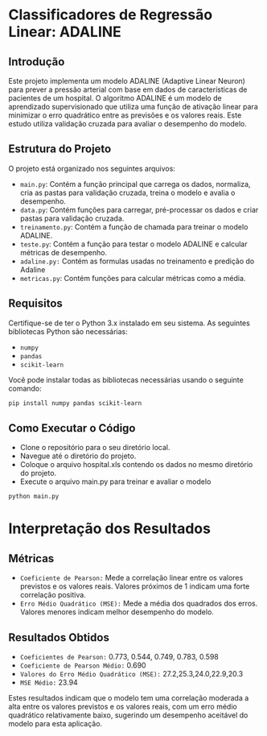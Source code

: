 # Classificadores de Regressão Linear: ADALINE 

## Introdução

Este projeto implementa um modelo ADALINE (Adaptive Linear Neuron) para prever a pressão arterial com base em dados de características de pacientes de um hospital. O algoritmo ADALINE é um modelo de aprendizado supervisionado que utiliza uma função de ativação linear para minimizar o erro quadrático entre as previsões e os valores reais. Este estudo utiliza validação cruzada para avaliar o desempenho do modelo.

## Estrutura do Projeto

O projeto está organizado nos seguintes arquivos:

- `main.py`: Contém a função principal que carrega os dados, normaliza, cria as pastas para validação cruzada, treina o modelo e avalia o desempenho.
- `data.py`: Contém funções para carregar, pré-processar os dados e criar pastas para validação cruzada.
- `treinamento.py`: Contém a função de chamada para treinar o modelo ADALINE.
- `teste.py`: Contém a função para testar o modelo ADALINE e calcular métricas de desempenho.
- `adaline.py:` Contém as formulas usadas no treinamento e predição do Adaline
- `metricas.py`: Contém funções para calcular métricas como a média.

## Requisitos

Certifique-se de ter o Python 3.x instalado em seu sistema. As seguintes bibliotecas Python são necessárias:

- `numpy`
- `pandas`
- `scikit-learn`

Você pode instalar todas as bibliotecas necessárias usando o seguinte comando:

```bash
pip install numpy pandas scikit-learn
````

## Como Executar o Código 
- Clone o repositório para o seu diretório local.
- Navegue até o diretório do projeto.
- Coloque o arquivo hospital.xls contendo os dados no mesmo diretório do projeto.
- Execute o arquivo main.py para treinar e avaliar o modelo

```bash
python main.py
````
# Interpretação dos Resultados
## Métricas
- `Coeficiente de Pearson:` Mede a correlação linear entre os valores previstos e os valores reais. Valores próximos de 1 indicam uma forte correlação positiva.
- `Erro Médio Quadrático (MSE):` Mede a média dos quadrados dos erros. Valores menores indicam melhor desempenho do modelo.
## Resultados Obtidos
- `Coeficientes de Pearson:` 0.773, 0.544, 0.749, 0.783, 0.598
- `Coeficiente de Pearson Médio:` 0.690
- `Valores do Erro Médio Quadrático (MSE):` 27.2,25.3,24.0,22.9,20.3
- `MSE Médio:` 23.94

Estes resultados indicam que o modelo tem uma correlação moderada a alta entre os valores previstos e os valores reais, com um erro médio quadrático relativamente baixo, sugerindo um desempenho aceitável do modelo para esta aplicação.
